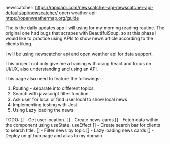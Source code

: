 newscatcher: <https://rapidapi.com/newscatcher-api-newscatcher-api-default/api/newscatcher/>
open weather api: <https://openweathermap.org/guide>

The is the daily updates app I will using for my morning reading routine.
The original one had bugs that scrapes with BeautifulSoup,
so at this phase I would like to practice using APIs to show news article according to the clients liking.

I will be using newscatcher api and open weather api for data support.

This project not only give me a training with using React and focus on UI/UX,
also understanding and using an API.

This page also need to feature the followings:

1. Routing - separate into different topics.
2. Search with javascript filter function
3. Ask user for local or find user local to show local news
4. Implementing testing with Jest
5. Using Lazy loading the news

TODO:
[] - Get user location.
[] - Create news cards
[] - Fetch data within the component using useState, useEffect
[] - Create search bar for clients to search title. 
[] - Filter news by topic 
[] - Lazy loading news cards
[] - Deploy on github page and alias to my domain
